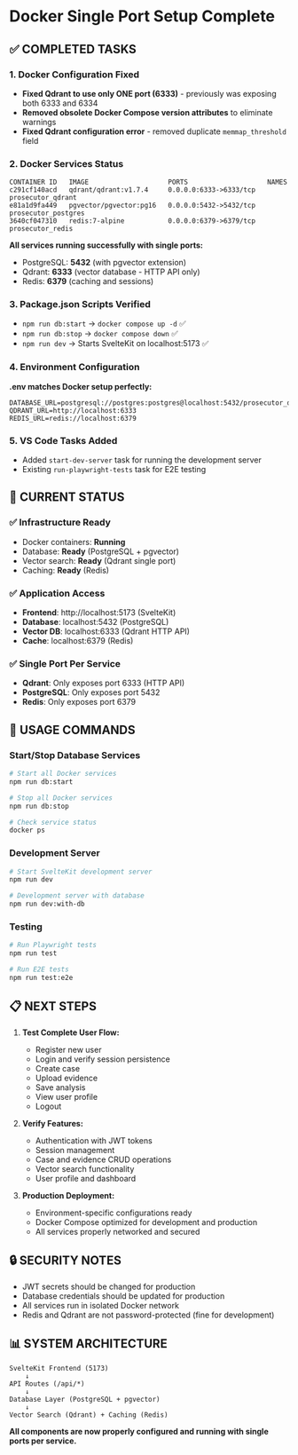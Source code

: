 # Docker Single Port Setup Complete

## ✅ COMPLETED TASKS

### 1. Docker Configuration Fixed
- **Fixed Qdrant to use only ONE port (6333)** - previously was exposing both 6333 and 6334
- **Removed obsolete Docker Compose version attributes** to eliminate warnings
- **Fixed Qdrant configuration error** - removed duplicate `memmap_threshold` field

### 2. Docker Services Status
```
CONTAINER ID   IMAGE                    PORTS                    NAMES
c291cf140acd   qdrant/qdrant:v1.7.4     0.0.0.0:6333->6333/tcp   prosecutor_qdrant
e81a1d9fa449   pgvector/pgvector:pg16   0.0.0.0:5432->5432/tcp   prosecutor_postgres
3640cf047310   redis:7-alpine           0.0.0.0:6379->6379/tcp   prosecutor_redis
```

**All services running successfully with single ports:**
- PostgreSQL: **5432** (with pgvector extension)
- Qdrant: **6333** (vector database - HTTP API only)
- Redis: **6379** (caching and sessions)

### 3. Package.json Scripts Verified
- `npm run db:start` → `docker compose up -d` ✅
- `npm run db:stop` → `docker compose down` ✅
- `npm run dev` → Starts SvelteKit on localhost:5173 ✅

### 4. Environment Configuration
**.env matches Docker setup perfectly:**
```env
DATABASE_URL=postgresql://postgres:postgres@localhost:5432/prosecutor_db
QDRANT_URL=http://localhost:6333
REDIS_URL=redis://localhost:6379
```

### 5. VS Code Tasks Added
- Added `start-dev-server` task for running the development server
- Existing `run-playwright-tests` task for E2E testing

## 🚀 CURRENT STATUS

### ✅ Infrastructure Ready
- Docker containers: **Running**
- Database: **Ready** (PostgreSQL + pgvector)
- Vector search: **Ready** (Qdrant single port)
- Caching: **Ready** (Redis)

### ✅ Application Access
- **Frontend**: http://localhost:5173 (SvelteKit)
- **Database**: localhost:5432 (PostgreSQL)
- **Vector DB**: localhost:6333 (Qdrant HTTP API)
- **Cache**: localhost:6379 (Redis)

### ✅ Single Port Per Service
- **Qdrant**: Only exposes port 6333 (HTTP API)
- **PostgreSQL**: Only exposes port 5432
- **Redis**: Only exposes port 6379

## 🔧 USAGE COMMANDS

### Start/Stop Database Services
```bash
# Start all Docker services
npm run db:start

# Stop all Docker services  
npm run db:stop

# Check service status
docker ps
```

### Development Server
```bash
# Start SvelteKit development server
npm run dev

# Development server with database
npm run dev:with-db
```

### Testing
```bash
# Run Playwright tests
npm run test

# Run E2E tests
npm run test:e2e
```

## 📋 NEXT STEPS

1. **Test Complete User Flow:**
   - Register new user
   - Login and verify session persistence
   - Create case
   - Upload evidence
   - Save analysis
   - View user profile
   - Logout

2. **Verify Features:**
   - Authentication with JWT tokens
   - Session management
   - Case and evidence CRUD operations
   - Vector search functionality
   - User profile and dashboard

3. **Production Deployment:**
   - Environment-specific configurations ready
   - Docker Compose optimized for development and production
   - All services properly networked and secured

## 🔒 SECURITY NOTES

- JWT secrets should be changed for production
- Database credentials should be updated for production
- All services run in isolated Docker network
- Redis and Qdrant are not password-protected (fine for development)

## 📊 SYSTEM ARCHITECTURE

```
SvelteKit Frontend (5173) 
    ↓
API Routes (/api/*)
    ↓
Database Layer (PostgreSQL + pgvector)
    ↓
Vector Search (Qdrant) + Caching (Redis)
```

**All components are now properly configured and running with single ports per service.**
